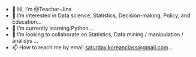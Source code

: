 - 👋 Hi, I’m @Teacher-Jina
- 👀 I’m interested in Data science, Statistics, Decision-making, Policy, and Education...
- 🌱 I’m currently learning Python...
- 💞️ I’m looking to collaborate on Statistics, Data mining / manipulation / analisys ...
- 📫 How to reach me by email saturday.koreanclass@gmail.com...

<!---
Teacher-Jina/Teacher-Jina is a ✨ special ✨ repository because its `README.md` (this file) appears on your GitHub profile.
You can click the Preview link to take a look at your changes.
--->
